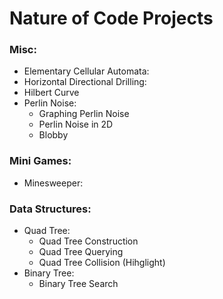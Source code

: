 # Nature of Code Projects

### Misc:
  - Elementary Cellular Automata:  
  - Horizontal Directional Drilling: 
  - Hilbert Curve
  - Perlin Noise:
    - Graphing Perlin Noise
    - Perlin Noise in 2D
    - Blobby
### Mini Games: 
  - Minesweeper: 
### Data Structures:
  - Quad Tree:
    - Quad Tree Construction 
    - Quad Tree Querying 
    - Quad Tree Collision (Hihglight) 
  - Binary Tree:
    - Binary Tree Search